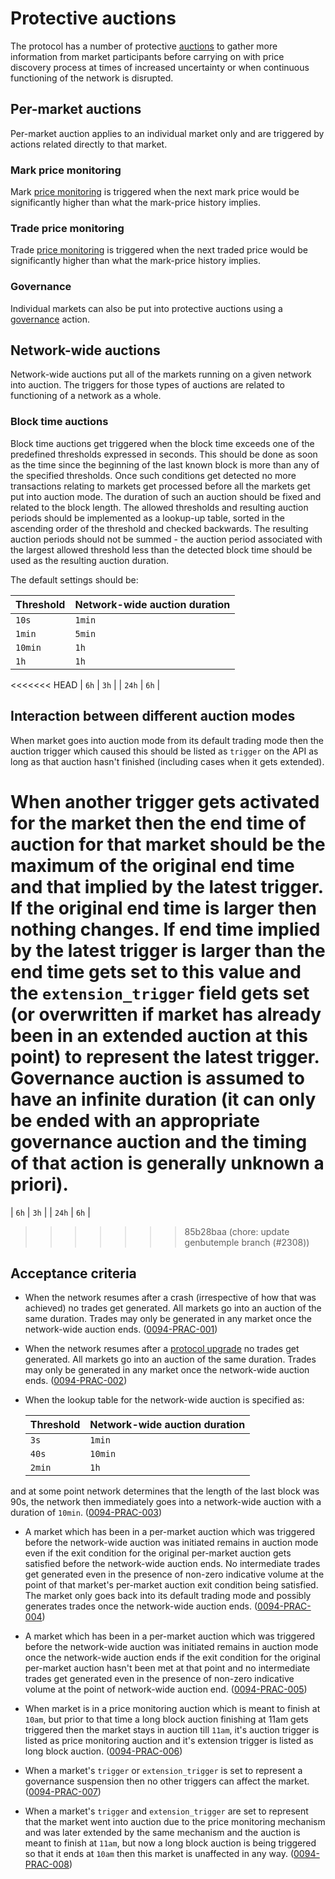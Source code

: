 # Protective auctions

The protocol has a number of protective [auctions](./0026-AUCT-auctions.md) to gather more information from market participants before carrying on with price discovery process at times of increased uncertainty or when continuous functioning of the network is disrupted.

## Per-market auctions

Per-market auction applies to an individual market only and are triggered by actions related directly to that market.

### Mark price monitoring  

Mark [price monitoring](./0032-PRIM-price_monitoring.md) is triggered when the next mark price would be significantly higher than what the mark-price history implies.

### Trade price  monitoring

Trade [price monitoring](./0032-PRIM-price_monitoring.md) is triggered when the next traded price would be significantly higher than what the mark-price history implies.

### Governance

Individual markets can also be put into protective auctions using a [governance](./0028-GOVE-governance.md#6-change-market-state) action.

## Network-wide auctions

Network-wide auctions put all of the markets running on a given network into auction. The triggers for those types of auctions are related to functioning of a network as a whole.

### Block time auctions

Block time auctions get triggered when the block time exceeds one of the predefined thresholds expressed in seconds. This should be done as soon as the time since the beginning of the last known block is more than any of the specified thresholds. Once such conditions get detected no more transactions relating to markets get processed before all the markets get put into auction mode. The duration of such an auction should be fixed and related to the block length.
The allowed thresholds and resulting auction periods should be implemented as a lookup-up table, sorted in the ascending order of the threshold and checked backwards. The resulting auction periods should not be summed - the auction period associated with the largest allowed threshold less than the detected block time should be used as the resulting auction duration.

The default settings should be:

  | Threshold | Network-wide auction duration |
  | --------- | ----------------------------- |
  | `10s`     | `1min`                        |
  | `1min`    | `5min`                        |
  | `10min`   | `1h`                          |
  | `1h`      | `1h`                          |
<<<<<<< HEAD
  | `6h`      | `3h`                          |
  | `24h`     | `6h`                          |


## Interaction between different auction modes

When market goes into auction mode from its default trading mode then the auction trigger which caused this should be listed as `trigger` on the API as long as that auction hasn't finished (including cases when it gets extended).

When another trigger gets activated for the market then the end time of auction for that market should be the maximum of the original end time and that implied by the latest trigger. If the original end time is larger then nothing changes. If end time implied by the latest trigger is larger than the end time gets set to this value and the `extension_trigger` field gets set (or overwritten if market has already been in an extended auction at this point) to represent the latest trigger. Governance auction is assumed to have an infinite duration (it can only be ended with an appropriate governance auction and the timing of that action is generally unknown a priori).
=======
  | `6h`      | `3h`                         |
  | `24h`     | `6h`                         |
>>>>>>> 85b28baa (chore: update genbutemple branch (#2308))

## Acceptance criteria

- When the network resumes after a crash (irrespective of how that was achieved) no trades get generated. All markets go into an auction of the same duration. Trades may only be generated in any market once the network-wide auction ends. (<a name="0094-PRAC-001" href="#0094-PRAC-001">0094-PRAC-001</a>)

- When the network resumes after a [protocol upgrade](./0075-PLUP-protocol_upgrades.md) no trades get generated. All markets go into an auction of the same duration. Trades may only be generated in any market once the network-wide auction ends. (<a name="0094-PRAC-002" href="#0094-PRAC-002">0094-PRAC-002</a>)

- When the lookup table for the network-wide auction is specified as:
  
  | Threshold | Network-wide auction duration |
  | --------- | ----------------------------- |
  | `3s`      | `1min`                        |
  | `40s`     | `10min`                       |
  | `2min`    | `1h`                          |

and at some point network determines that the length of the last block was 90s, the network then immediately goes into a network-wide auction with a duration of `10min`. (<a name="0094-PRAC-003" href="#0094-PRAC-003">0094-PRAC-003</a>)

- A market which has been in a per-market auction which was triggered before the network-wide auction was initiated remains in auction mode even if the exit condition for the original per-market auction gets satisfied before the network-wide auction ends. No intermediate trades get generated even in the presence of non-zero indicative volume at the point of that market's per-market auction exit condition being satisfied. The market only goes back into its default trading mode and possibly generates trades once the network-wide auction ends. (<a name="0094-PRAC-004" href="#0094-PRAC-004">0094-PRAC-004</a>)

- A market which has been in a per-market auction which was triggered before the network-wide auction was initiated remains in auction mode once the network-wide auction ends if the exit condition for the original per-market auction hasn't been met at that point and no intermediate trades get generated even in the presence of non-zero indicative volume at the point of network-wide auction end. (<a name="0094-PRAC-005" href="#0094-PRAC-005">0094-PRAC-005</a>)

- When market is in a price monitoring auction which is meant to finish at `10am`, but prior to that time a long block auction finishing at 11am gets triggered then the market stays in auction till `11am`, it's auction trigger is listed as price monitoring auction and it's extension trigger is listed as long block auction.  (<a name="0094-PRAC-006" href="#0094-PRAC-006">0094-PRAC-006</a>)

- When a market's `trigger` or `extension_trigger` is set to represent a governance suspension then no other triggers can affect the market.  (<a name="0094-PRAC-007" href="#0094-PRAC-007">0094-PRAC-007</a>)

- When a market's `trigger` and `extension_trigger` are set to represent that the market went into auction due to the price monitoring mechanism and was later extended by the same mechanism and the auction is meant to finish at `11am`, but now a long block auction is being triggered so that it ends at `10am` then this market is unaffected in any way.  (<a name="0094-PRAC-008" href="#0094-PRAC-008">0094-PRAC-008</a>)
